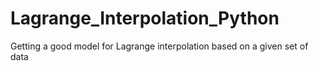 # Lagrange_Interpolation_Python
Getting a good model for Lagrange interpolation based on a given set of data 
